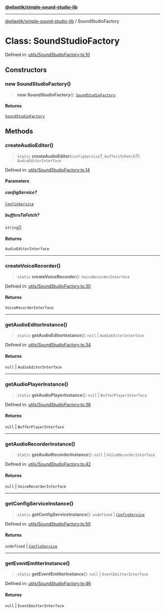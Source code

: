 [**@eliastik/simple-sound-studio-lib**](../README.md)

***

[@eliastik/simple-sound-studio-lib](../globals.md) / SoundStudioFactory

# Class: SoundStudioFactory

Defined in: [utils/SoundStudioFactory.ts:10](https://github.com/Eliastik/simple-sound-studio-lib/blob/e2381543acd624d47bf0e56bee059ac07e0632f6/lib/utils/SoundStudioFactory.ts#L10)

## Constructors

### new SoundStudioFactory()

> **new SoundStudioFactory**(): [`SoundStudioFactory`](SoundStudioFactory.md)

#### Returns

[`SoundStudioFactory`](SoundStudioFactory.md)

## Methods

### createAudioEditor()

> `static` **createAudioEditor**(`configService`?, `buffersToFetch`?): `AudioEditorInterface`

Defined in: [utils/SoundStudioFactory.ts:14](https://github.com/Eliastik/simple-sound-studio-lib/blob/e2381543acd624d47bf0e56bee059ac07e0632f6/lib/utils/SoundStudioFactory.ts#L14)

#### Parameters

##### configService?

[`ConfigService`](../interfaces/ConfigService.md)

##### buffersToFetch?

`string`[]

#### Returns

`AudioEditorInterface`

***

### createVoiceRecorder()

> `static` **createVoiceRecorder**(): `VoiceRecorderInterface`

Defined in: [utils/SoundStudioFactory.ts:30](https://github.com/Eliastik/simple-sound-studio-lib/blob/e2381543acd624d47bf0e56bee059ac07e0632f6/lib/utils/SoundStudioFactory.ts#L30)

#### Returns

`VoiceRecorderInterface`

***

### getAudioEditorInstance()

> `static` **getAudioEditorInstance**(): `null` \| `AudioEditorInterface`

Defined in: [utils/SoundStudioFactory.ts:34](https://github.com/Eliastik/simple-sound-studio-lib/blob/e2381543acd624d47bf0e56bee059ac07e0632f6/lib/utils/SoundStudioFactory.ts#L34)

#### Returns

`null` \| `AudioEditorInterface`

***

### getAudioPlayerInstance()

> `static` **getAudioPlayerInstance**(): `null` \| `BufferPlayerInterface`

Defined in: [utils/SoundStudioFactory.ts:38](https://github.com/Eliastik/simple-sound-studio-lib/blob/e2381543acd624d47bf0e56bee059ac07e0632f6/lib/utils/SoundStudioFactory.ts#L38)

#### Returns

`null` \| `BufferPlayerInterface`

***

### getAudioRecorderInstance()

> `static` **getAudioRecorderInstance**(): `null` \| `VoiceRecorderInterface`

Defined in: [utils/SoundStudioFactory.ts:42](https://github.com/Eliastik/simple-sound-studio-lib/blob/e2381543acd624d47bf0e56bee059ac07e0632f6/lib/utils/SoundStudioFactory.ts#L42)

#### Returns

`null` \| `VoiceRecorderInterface`

***

### getConfigServiceInstance()

> `static` **getConfigServiceInstance**(): `undefined` \| [`ConfigService`](../interfaces/ConfigService.md)

Defined in: [utils/SoundStudioFactory.ts:50](https://github.com/Eliastik/simple-sound-studio-lib/blob/e2381543acd624d47bf0e56bee059ac07e0632f6/lib/utils/SoundStudioFactory.ts#L50)

#### Returns

`undefined` \| [`ConfigService`](../interfaces/ConfigService.md)

***

### getEventEmitterInstance()

> `static` **getEventEmitterInstance**(): `null` \| `EventEmitterInterface`

Defined in: [utils/SoundStudioFactory.ts:46](https://github.com/Eliastik/simple-sound-studio-lib/blob/e2381543acd624d47bf0e56bee059ac07e0632f6/lib/utils/SoundStudioFactory.ts#L46)

#### Returns

`null` \| `EventEmitterInterface`
